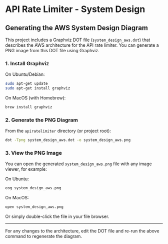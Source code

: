# API Rate Limiter - System Design

## Generating the AWS System Design Diagram

This project includes a Graphviz DOT file (`system_design_aws.dot`) that describes the AWS architecture for the API rate limiter. You can generate a PNG image from this DOT file using Graphviz.

### 1. Install Graphviz

On Ubuntu/Debian:
```bash
sudo apt-get update
sudo apt-get install graphviz
```

On MacOS (with Homebrew):
```bash
brew install graphviz
```

### 2. Generate the PNG Diagram

From the `apiratelimiter` directory (or project root):
```bash
dot -Tpng system_design_aws.dot -o system_design_aws.png
```

### 3. View the PNG Image

You can open the generated `system_design_aws.png` file with any image viewer, for example:

On Ubuntu:
```bash
eog system_design_aws.png
```

On MacOS:
```bash
open system_design_aws.png
```

Or simply double-click the file in your file browser.

---

For any changes to the architecture, edit the DOT file and re-run the above command to regenerate the diagram. 